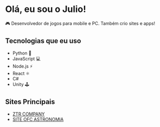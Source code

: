 # Olá, eu sou o Julio!

🎮 Desenvolvedor de jogos para mobile e PC. Também crio sites e apps!

## Tecnologias que eu uso

- Python 🐍
- JavaScript 💻
- Node.js ⚡
- React ⚛️
- C#
- Unity 🕹️

## Sites Principais

- [ZTR COMPANY](https://ztrcompany.site/)
- [SITE OFC ASTRONOMIA](https://siteofcastronomia.site/)
